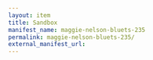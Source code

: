 ```yaml
---
layout: item
title: Sandbox
manifest_name: maggie-nelson-bluets-235
permalink: maggie-nelson-bluets-235/
external_manifest_url: 
---
```

<!-- Add an essay or interpretive material below this line,
using HTML or markdown.  Do not modify this file above this line -->
